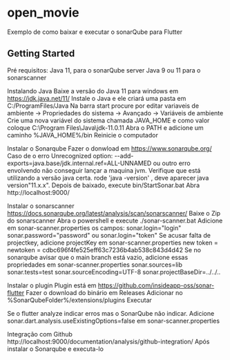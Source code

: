 # open_movie

Exemplo de como baixar e executar o sonarQube para Flutter

## Getting Started

Pré requisitos:
    Java 11, para o sonarQube server
    Java 9 ou 11 para o sonarscanner

Instalando Java
Baixe a versão do Java 11 para windows em https://jdk.java.net/11/
Instale o Java e ele criará uma pasta em C:/ProgramFiles/Java
Na barra start procure por editar variaveis de ambiente -> Propriedades do sistema -> Avançado -> Variáveis de ambiente
Crie uma nova variável do sistema chamada JAVA_HOME e como valor coloque C:\Program Files\Java\jdk-11.0.11
Abra o PATH e adicione um caminho %JAVA_HOME%/bin
Reinicie o computador


Instalar o Sonarqube
Fazer o donwload em https://www.sonarqube.org/
    Caso de o erro Unrecognized option: --add-exports=java.base/jdk.internal.ref=ALL-UNNAMED ou outro erro envolvendo não conseguir lançar a maquina jvm. Verifique que está utilizando a versão java certa. 
    rode 'java -version' , deve aparecer java version"11.x.x".
    Depois de baixado, execute bin/StartSonar.bat
    Abra http://localhost:9000/




Instalar o sonarscanner
https://docs.sonarqube.org/latest/analysis/scan/sonarscanner/
Baixe o Zip do sonarscanner
Abra o powershell e execute ./sonar-scanner.bat
Adicione em sonar-scanner.properties os campos: sonar.login="login" sonar.password="password" ou sonar.login="token"
Se acusar falta de projectkey, adicione projectKey em sonar-scanner.properties
new token = newtoken = cdbc696f4fe525eff63c7236b4ab538c843d4d42
Se no sonarqube avisar que o main branch está vazio, adicione essas propriedades em sonar-scanner.properties
    sonar.sources=lib
    sonar.tests=test
    sonar.sourceEncoding=UTF-8
    sonar.projectBaseDir=../../..

Instalar o plugin
Plugin está em https://github.com/insideapp-oss/sonar-flutter
Fazer o download do binário em Releases
Adicionar no %SonarQubeFolder%/extensions/plugins
Executar

Se o flutter analyze indicar erros mas o SonarQube não indicar.
Adicione sonar.dart.analysis.useExistingOptions=false em sonar-scanner.properties

Integração com Github
http://localhost:9000/documentation/analysis/github-integration/
Após instalar o Sonarqube e executa-lo